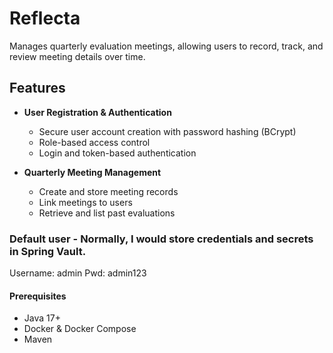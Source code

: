 # Reflecta
Manages quarterly evaluation meetings, allowing users to record, track, and review meeting details over time.

## Features
- **User Registration & Authentication**
  - Secure user account creation with password hashing (BCrypt)
  - Role-based access control
  - Login and token-based authentication

- **Quarterly Meeting Management**
  - Create and store meeting records
  - Link meetings to users
  - Retrieve and list past evaluations

### Default user - Normally, I would store credentials and secrets in Spring Vault.
Username: admin
Pwd: admin123

#### Prerequisites
- Java 17+
- Docker & Docker Compose
- Maven
